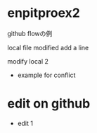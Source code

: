 # enpitproex2
github flowの例

local file modified
add a line

modify local 2
- example for conflict

# edit on github
- edit 1

